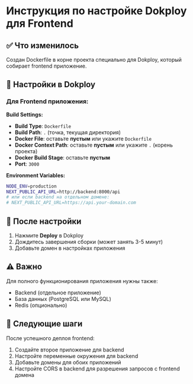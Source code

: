 # Инструкция по настройке Dokploy для Frontend

## ✅ Что изменилось

Создан Dockerfile в корне проекта специально для Dokploy, который собирает frontend приложение.

## 🎯 Настройки в Dokploy

### Для Frontend приложения:

**Build Settings:**
- **Build Type**: `Dockerfile`
- **Build Path**: `.` (точка, текущая директория)
- **Docker File**: оставьте **пустым** или укажите `Dockerfile`
- **Docker Context Path**: оставьте **пустым** или укажите `.` (корень проекта)
- **Docker Build Stage**: оставьте **пустым**
- **Port**: `3000`

**Environment Variables:**
```bash
NODE_ENV=production
NEXT_PUBLIC_API_URL=http://backend:8000/api
# или если backend на отдельном домене:
# NEXT_PUBLIC_API_URL=https://api.your-domain.com
```

## 🔄 После настройки

1. Нажмите **Deploy** в Dokploy
2. Дождитесь завершения сборки (может занять 3-5 минут)
3. Добавьте домен в настройках приложения

## ⚠️ Важно

Для полного функционирования приложения нужны также:
- Backend (отдельное приложение)
- База данных (PostgreSQL или MySQL)
- Redis (опционально)

## 📝 Следующие шаги

После успешного деплоя frontend:

1. Создайте второе приложение для backend
2. Настройте переменные окружения для backend
3. Добавьте домены для обоих приложений
4. Настройте CORS в backend для разрешения запросов с frontend домена

